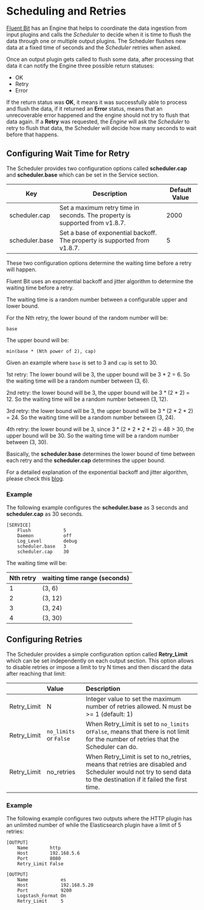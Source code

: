 # Scheduling and Retries

[Fluent Bit](https://fluentbit.io) has an Engine that helps to coordinate the data ingestion from input plugins and calls the _Scheduler_ to decide when it is time to flush the data through one or multiple output plugins. The Scheduler flushes new data at a fixed time of seconds and the _Scheduler_ retries when asked.

Once an output plugin gets called to flush some data, after processing that data it can notify the Engine three possible return statuses:

* OK
* Retry
* Error

If the return status was **OK**, it means it was successfully able to process and flush the data, if it returned an **Error** status, means that an unrecoverable error happened and the engine should not try to flush that data again. If a **Retry** was requested, the _Engine_ will ask the _Scheduler_ to retry to flush that data, the Scheduler will decide how many seconds to wait before that happens.

## Configuring Wait Time for Retry

The Scheduler provides two configuration options called **scheduler.cap** and **scheduler.base** which can be set in the Service section.

| Key | Description | Default Value | 
| -- | ------------| --------------| 
| scheduler.cap | Set a maximum retry time in seconds. The property is supported from v1.8.7. | 2000 | 
| scheduler.base | Set a base of exponential backoff. The property is supported from v1.8.7. | 5 |

These two configuration options determine the waiting time before a retry will happen. 

Fluent Bit uses an exponential backoff and jitter algorithm to determine the waiting time before a retry.

The waiting time is a random number between a configurable upper and lower bound.

For the Nth retry, the lower bound of the random number will be:

`base`

The upper bound will be:

`min(base * (Nth power of 2), cap)`

Given an example where `base` is set to 3 and `cap` is set to 30. 

1st retry: The lower bound will be 3, the upper bound will be 3 * 2 = 6. So the waiting time will be a random number between (3, 6).

2nd retry: the lower bound will be 3, the upper bound will be 3 * (2 * 2) = 12. So the waiting time will be a random number between (3, 12).

3rd retry: the lower bound will be 3, the upper bound will be 3 * (2 * 2 * 2) = 24. So the waiting time will be a random number between (3, 24).

4th retry: the lower bound will be 3, since 3 * (2 * 2 * 2 * 2) = 48 > 30, the upper bound will be 30. So the waiting time will be a random number between (3, 30).

Basically, the **scheduler.base** determines the lower bound of time between each retry and the **scheduler.cap** determines the upper bound.

For a detailed explanation of the exponential backoff and jitter algorithm, please check this [blog](https://aws.amazon.com/blogs/architecture/exponential-backoff-and-jitter/).

### Example

The following example configures the **scheduler.base** as 3 seconds and **scheduler.cap** as 30 seconds. 

```text
[SERVICE]
    Flush            5
    Daemon           off
    Log_Level        debug
    scheduler.base   3
    scheduler.cap    30
```

The waiting time will be:

| Nth retry | waiting time range (seconds) |
| --- | --- | 
| 1 | (3, 6)  |
| 2 | (3, 12) |
| 3 | (3, 24) |
| 4 | (3, 30) |

## Configuring Retries

The Scheduler provides a simple configuration option called **Retry\_Limit** which can be set independently on each output section. This option allows to disable retries or impose a limit to try N times and then discard the data after reaching that limit:

|  | Value | Description |
| :--- | :--- | :--- |
| Retry\_Limit | N | Integer value to set the maximum number of retries allowed. N must be &gt;= 1 \(default: 1\) |
| Retry\_Limit | `no_limits` or `False` | When Retry\_Limit is set to `no_limits` or`False`, means that there is not limit for the number of retries that the Scheduler can do. |
| Retry\_Limit | no\_retries | When Retry\_Limit is set to no\_retries, means that retries are disabled and Scheduler would not try to send data to the destination if it failed the first time. |

### Example

The following example configures two outputs where the HTTP plugin has an unlimited number of while the Elasticsearch plugin have a limit of 5 retries:

```text
[OUTPUT]
    Name        http
    Host        192.168.5.6
    Port        8080
    Retry_Limit False

[OUTPUT]
    Name            es
    Host            192.168.5.20
    Port            9200
    Logstash_Format On
    Retry_Limit     5
```

